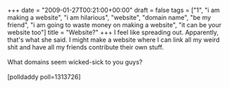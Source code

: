 +++
date = "2009-01-27T00:21:00+00:00"
draft = false
tags = ["1", "i am making a website", "i am hilarious", "website", "domain name", "be my friend", "i am going to waste money on making a website", "it can be your website too"]
title = "Website?"
+++
I feel like spreading out. Apparently, that's what she said. I might make a website where I can link all my weird shit and have all my friends contribute their own stuff.<br/><br/>What domains seem wicked-sick to you guys?<br/><br/>[polldaddy poll=1313726]<div class="blogger-post-footer"><img width='1' height='1' src='https://blogger.googleusercontent.com/tracker/5693059957647979680-4150317346334023634?l=cosmiccowbell.blogspot.com' alt='' /></div>